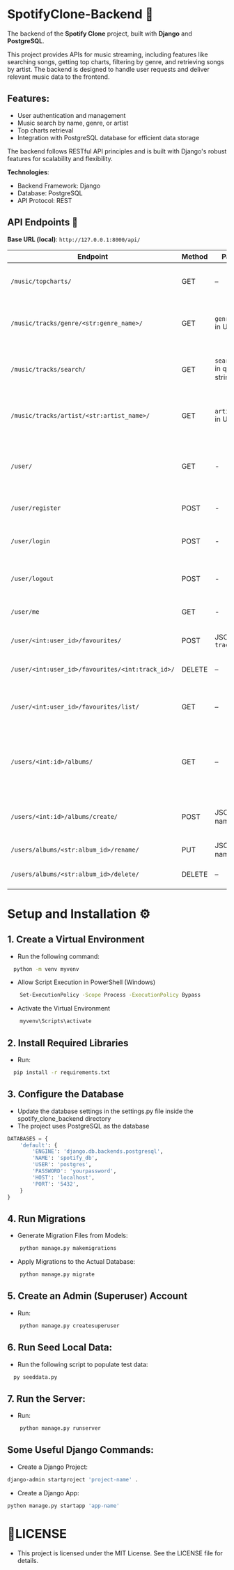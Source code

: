 # SpotifyClone-Backend 🎵

The backend of the **Spotify Clone** project, built with **Django** and **PostgreSQL**.

This project provides APIs for music streaming, including features like searching songs, getting top charts, filtering by genre, and retrieving songs by artist. The backend is designed to handle user requests and deliver relevant music data to the frontend.

## Features:

- User authentication and management
- Music search by name, genre, or artist
- Top charts retrieval
- Integration with PostgreSQL database for efficient data storage

The backend follows RESTful API principles and is built with Django's robust features for scalability and flexibility.

**Technologies**:

- Backend Framework: Django
- Database: PostgreSQL
- API Protocol: REST

## API Endpoints 📌

**Base URL (local)**: `http://127.0.0.1:8000/api/`

| Endpoint                                  | Method | Params                        | Description                                                                  |
| ----------------------------------------- | ------ | ----------------------------- | ---------------------------------------------------------------------------- |
| `/music/topcharts/`                       | GET    | –                             | Get top chart songs. Returns a list of tracks in top charts.                 |
| `/music/tracks/genre/<str:genre_name>/`   | GET    | `genre_name` in URL path      | Get songs by genre. Example: `/genre/pop/`. Returns matching tracks.         |
| `/music/tracks/search/`                   | GET    | `search_name` in query string | Search songs by name. Example: `?search_name=love`. Returns matching tracks. |
| `/music/tracks/artist/<str:artist_name>/` | GET    | `artist_name` in URL path     | Get songs by artist. Example: `/artist/eminem/`. Returns artist & tracks.    |
| `/user/`                                  | GET    | -                             | Get the list of users with detailed information. Return the user list.       |
| `/user/register`                          | POST   | -                             | Validate information and create user.                                        |
| `/user/login`                             | POST   | -                             | Validate information and login. Create a session.                            |
| `/user/logout`                            | POST   | -                             | Validate information and logout. Delete current session.                     |
| `/user/me`                                | GET    | -                             | Personal information page. Return the user.                                  |
| `/user/<int:user_id>/favourites/`         | POST   | JSON with `track_id`          | Add a track to the user's favourites list.                                   |
| `/user/<int:user_id>/favourites/<int:track_id>/`     | DELETE | –                             | Remove a track from the user's favourites list.                |
| `/user/<int:user_id>/favourites/list/`    | GET    | –                             | Get all favourite tracks of a user. Returns full track info including artist album.|
| `/users/<int:id>/albums/` | GET | – | Get all custom albums created by the user. Returns album name, ID, artist, image, and tracks. |
| `/users/<int:id>/albums/create/` | POST | JSON: name | Create a new custom album. The album_id is auto-generated (e.g., album5).  |
| `/users/albums/<str:album_id>/rename/` | PUT | JSON: name | Rename a custom album.    |
| `/users/albums/<str:album_id>/delete/` | DELETE | – | Delete a custom album created by the user.  |

# Setup and Installation ⚙️

## 1. Create a Virtual Environment

- Run the following command:

```bash
  python -m venv myvenv
```

- Allow Script Execution in PowerShell (Windows)

```bash
    Set-ExecutionPolicy -Scope Process -ExecutionPolicy Bypass
```

- Activate the Virtual Environment

```bash
    myvenv\Scripts\activate
```

## 2. Install Required Libraries

- Run:

```bash
  pip install -r requirements.txt
```

## 3. Configure the Database

- Update the database settings in the settings.py file inside the spotify_clone_backend directory
- The project uses PostgreSQL as the database

```python
DATABASES = {
    'default': {
        'ENGINE': 'django.db.backends.postgresql',
        'NAME': 'spotify_db',
        'USER': 'postgres',
        'PASSWORD': 'yourpassword',
        'HOST': 'localhost',
        'PORT': '5432',
    }
}
```

## 4. Run Migrations

- Generate Migration Files from Models:

```bash
    python manage.py makemigrations
```

- Apply Migrations to the Actual Database:

```bash
    python manage.py migrate
```

## 5. Create an Admin (Superuser) Account

- Run:

```bash
    python manage.py createsuperuser
```

## 6. Run Seed Local Data:

- Run the following script to populate test data:

```bash
  py seeddata.py
```

## 7. Run the Server:

- Run:

```bash
    python manage.py runserver
```

## Some Useful Django Commands:

- Create a Django Project:

```bash
django-admin startproject 'project-name' .
```

- Create a Django App:

```bash
python manage.py startapp 'app-name'
```

# 📄LICENSE

- This project is licensed under the MIT License. See the LICENSE file for details.
